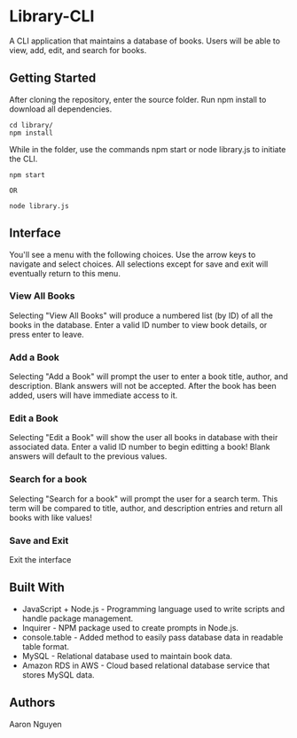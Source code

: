 # Library-CLI
A CLI application that maintains a database of books. Users will be able to view, add, edit, and search for books. 

## Getting Started
After cloning the repository, enter the source folder. Run npm install to download all dependencies. 

```
cd library/
npm install
```

While in the folder, use the commands npm start or node library.js to initiate the CLI.
```
npm start

OR

node library.js
```

## Interface 
You'll see a menu with the following choices. Use the arrow keys to navigate and select choices. All selections except for save and exit will eventually return to this menu. 

### View All Books
Selecting "View All Books" will produce a numbered list (by ID) of all the books in the database. Enter a valid ID number to view book details, or press enter to leave.

### Add a Book
Selecting "Add a Book" will prompt the user to enter a book title, author, and description. Blank answers will not be accepted. After the book has been added, users will have immediate access to it. 

### Edit a Book
Selecting "Edit a Book" will show the user all books in database with their associated data. Enter a valid ID number to begin editting a book! Blank answers will default to the previous values.

### Search for a book
Selecting "Search for a book" will prompt the user for a search term. This term will be compared to title, author, and description entries and return all books with like values! 

### Save and Exit
Exit the interface

## Built With
- JavaScript + Node.js - Programming language used to write scripts and handle package management.
- Inquirer - NPM package used to create prompts in Node.js.
- console.table - Added method to easily pass database data in readable table format.
- MySQL - Relational database used to maintain book data.
- Amazon RDS in AWS - Cloud based relational database service that stores MySQL data.

## Authors
Aaron Nguyen
